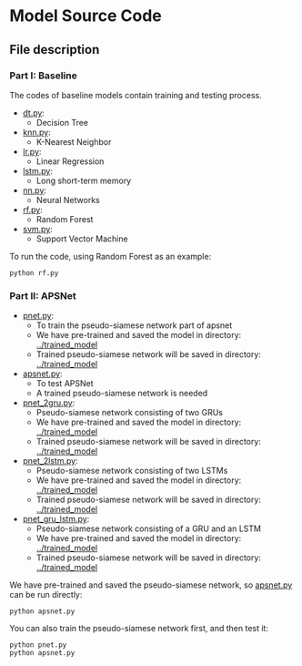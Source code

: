 # Model Source Code

## File description

### Part I: Baseline
The codes of baseline models contain training and testing process.

- [dt.py](https://github.com/YunfeiGu/APSNet/blob/main/model_src/dt.py):
  - Decision Tree
- [knn.py](https://github.com/YunfeiGu/APSNet/blob/main/model_src/knn.py):
  - K-Nearest Neighbor
- [lr.py](https://github.com/YunfeiGu/APSNet/blob/main/model_src/lr.py):
  - Linear Regression
- [lstm.py](https://github.com/YunfeiGu/APSNet/blob/main/model_src/lstm.py):
  - Long short-term memory
- [nn.py](https://github.com/YunfeiGu/APSNet/blob/main/model_src/nn.py):
  - Neural Networks 
- [rf.py](https://github.com/YunfeiGu/APSNet/blob/main/model_src/rf.py):
  - Random Forest
- [svm.py](https://github.com/YunfeiGu/APSNet/blob/main/model_src/svm.py):
  - Support Vector Machine

To run the code, using Random Forest as an example:
```shell
python rf.py
```

### Part II: APSNet

- [pnet.py](https://github.com/YunfeiGu/APSNet/blob/main/model_src/pnet.py):
  - To train the pseudo-siamese network part of apsnet
  - We have pre-trained and saved the  model in directory: [../trained_model](https://github.com/YunfeiGu/APSNet/tree/main/trained_model)
  - Trained pseudo-siamese network will be saved in directory: [../trained_model](https://github.com/YunfeiGu/APSNet/tree/main/trained_model)
- [apsnet.py](https://github.com/YunfeiGu/APSNet/blob/main/model_src/apsnet.py):
  - To test APSNet
  - A trained pseudo-siamese network is needed
- [pnet_2gru.py](https://github.com/YunfeiGu/APSNet/blob/main/model_src/pnet_2gru.py):
  - Pseudo-siamese network consisting of two GRUs
  - We have pre-trained and saved the  model in directory: [../trained_model](https://github.com/YunfeiGu/APSNet/tree/main/trained_model)
  - Trained pseudo-siamese network will be saved in directory: [../trained_model](https://github.com/YunfeiGu/APSNet/tree/main/trained_model)
- [pnet_2lstm.py](https://github.com/YunfeiGu/APSNet/blob/main/model_src/pnet_2lstm.py):
  - Pseudo-siamese network consisting of two LSTMs
  - We have pre-trained and saved the  model in directory: [../trained_model](https://github.com/YunfeiGu/APSNet/tree/main/trained_model)
  - Trained pseudo-siamese network will be saved in directory: [../trained_model](https://github.com/YunfeiGu/APSNet/tree/main/trained_model)
- [pnet_gru_lstm.py](https://github.com/YunfeiGu/APSNet/blob/main/model_src/pnet_gru_lstm.py):
  - Pseudo-siamese network consisting of a GRU and an LSTM
  - We have pre-trained and saved the  model in directory: [../trained_model](https://github.com/YunfeiGu/APSNet/tree/main/trained_model)
  - Trained pseudo-siamese network will be saved in directory: [../trained_model](https://github.com/YunfeiGu/APSNet/tree/main/trained_model)

We have pre-trained and saved the pseudo-siamese network, so [apsnet.py](https://github.com/YunfeiGu/APSNet/blob/main/model_src/apsnet.py) can be run directly:
```shell
python apsnet.py
```

You can also train the pseudo-siamese network first, and then test it:
```shell
python pnet.py
python apsnet.py
```

